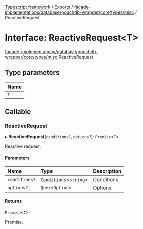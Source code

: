 [Typescript framework](../index.md) / [Exports](../modules.md) / [facade-implementations/database/pouchdb-wrapper/core/types/misc](../modules/facade_implementations_database_pouchdb_wrapper_core_types_misc.md) / ReactiveRequest

# Interface: ReactiveRequest<T\>

[facade-implementations/database/pouchdb-wrapper/core/types/misc](../modules/facade_implementations_database_pouchdb_wrapper_core_types_misc.md).ReactiveRequest

## Type parameters

| Name |
| :------ |
| `T` |

## Callable

### ReactiveRequest

▸ **ReactiveRequest**(`conditions?`, `options?`): `Promise`<`T`\>

Reactive request.

#### Parameters

| Name | Type | Description |
| :------ | :------ | :------ |
| `conditions?` | `Conditions`<`string`\> | Conditions. |
| `options?` | `QueryOptions` | Options. |

#### Returns

`Promise`<`T`\>

Promise.
